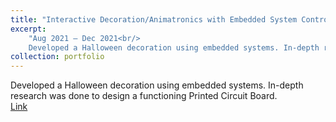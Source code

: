 ```yaml
---
title: "Interactive Decoration/Animatronics with Embedded System Control"
excerpt: 
    "Aug 2021 – Dec 2021<br/>
    Developed a Halloween decoration using embedded systems. In-depth research was done to design a functioning Printed Circuit Board."
collection: portfolio
---
```


Developed a Halloween decoration using embedded systems. In-depth research was done to design a functioning Printed Circuit Board.<br/>
[Link](https://github.com/thulsonASU/robot_sim)